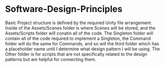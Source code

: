 # Software-Design-Principles

Basic Project structure is defined by the required Unity file arrangement. Inside of the Assets/Scenes folder is where Scenes will be stored, and the Assets/Scripts folder will conatin all of the code. The Singleton folder will contain all of the code required to implement a Singleton, the Command folder will do the same for Commands, and so will the third folder which has a placeholder name until I determine what design pattern I will be using. The Other folder is for scripts that are not specifically related to the design patterns but are helpful for connecting them.
